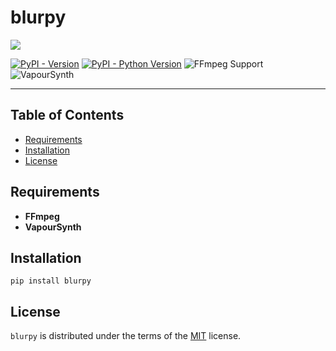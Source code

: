 # blurpy

![](../icon/icon.png)

[![PyPI - Version](https://img.shields.io/pypi/v/blur.svg)](https://pypi.org/project/blurpy)
[![PyPI - Python Version](https://img.shields.io/pypi/pyversions/blurpy.svg)](https://pypi.org/project/blurpy)
![FFmpeg Support](https://img.shields.io/badge/FFmpeg-required-blue?logo=ffmpeg)
![VapourSynth](https://img.shields.io/badge/VapourSynth-%F0%9F%A7%AA_required-purple?style=flat-square&logoColor=white&color=purple)

-----

## Table of Contents

- [Requirements](#requirements)
- [Installation](#installation)
- [License](#license)

## Requirements

- **FFmpeg**
- **VapourSynth**

## Installation

```console
pip install blurpy
```

## License

`blurpy` is distributed under the terms of the [MIT](https://spdx.org/licenses/MIT.html) license.
